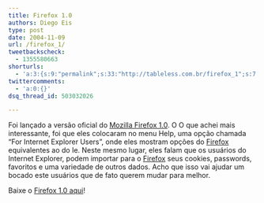 ```yaml
---
title: Firefox 1.0
authors: Diego Eis
type: post
date: 2004-11-09
url: /firefox_1/
tweetbackscheck:
  - 1355580663
shorturls:
  - 'a:3:{s:9:"permalink";s:33:"http://tableless.com.br/firefox_1";s:7:"tinyurl";s:26:"http://tinyurl.com/3zotdyl";s:4:"isgd";s:19:"http://is.gd/HFs2a9";}'
twittercomments:
  - 'a:0:{}'
dsq_thread_id: 503032026

---
```

Foi lançado a versão oficial do [Mozilla Firefox 1.0][1]. O O que achei mais interessante, foi que eles colocaram no menu Help, uma opção chamada &#8220;For Internet Explorer Users&#8221;, onde eles mostram opções do [Firefox][2] equivalentes ao do Ie. Neste mesmo lugar, eles falam que os usuários do Internet Explorer, podem importar para o [Firefox][2] seus cookies, passwords, favoritos e uma variedade de outros dados. Acho que isso vai ajudar um bocado este usuários que de fato querem mudar para melhor. 

Baixe o [Firefox 1.0 aqui][1]!

 [1]: http://simonevb.com/Firefox%20Setup%201.0.exe
 [2]: www.mozilla.org/products/firefox/